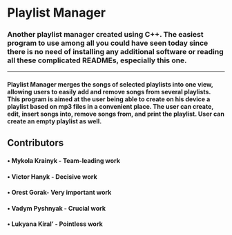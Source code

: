 
Playlist Manager
=============================
### Another playlist manager created using C++. The easiest program to use among all you could have seen today since there is no need of installing any additional software or reading all these complicated READMEs, especially this one.

-----------------------------------------------------------------------------------------------------------------------------------
#### Playlist Manager merges the songs of selected playlists into one view, allowing users to easily add and remove songs from several playlists. This program is aimed at the user being able to create on his device a playlist based on mp3 files in a convenient place. The user can create, edit, insert songs into, remove songs from, and print the playlist. User can create an empty playlist as well.




## **Contributors**

####	•	Mykola Krainyk - Team-leading work 
####	•	Victor Hanyk - Decisive work
####	•	Orest Gorak- Very important work
####	•	Vadym Pyshnyak - Crucial work
####	•	Lukyana Kiral’ - Pointless work


